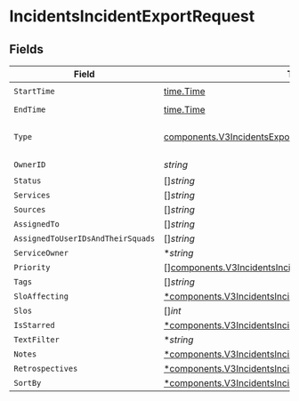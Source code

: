# IncidentsIncidentExportRequest


## Fields

| Field                                                                                                                                   | Type                                                                                                                                    | Required                                                                                                                                | Description                                                                                                                             |
| --------------------------------------------------------------------------------------------------------------------------------------- | --------------------------------------------------------------------------------------------------------------------------------------- | --------------------------------------------------------------------------------------------------------------------------------------- | --------------------------------------------------------------------------------------------------------------------------------------- |
| `StartTime`                                                                                                                             | [time.Time](https://pkg.go.dev/time#Time)                                                                                               | :heavy_check_mark:                                                                                                                      | N/A                                                                                                                                     |
| `EndTime`                                                                                                                               | [time.Time](https://pkg.go.dev/time#Time)                                                                                               | :heavy_check_mark:                                                                                                                      | N/A                                                                                                                                     |
| `Type`                                                                                                                                  | [components.V3IncidentsExportFormat](../../models/components/v3incidentsexportformat.md)                                                | :heavy_check_mark:                                                                                                                      | Defines the format of the export.                                                                                                       |
| `OwnerID`                                                                                                                               | *string*                                                                                                                                | :heavy_check_mark:                                                                                                                      | N/A                                                                                                                                     |
| `Status`                                                                                                                                | []*string*                                                                                                                              | :heavy_minus_sign:                                                                                                                      | N/A                                                                                                                                     |
| `Services`                                                                                                                              | []*string*                                                                                                                              | :heavy_minus_sign:                                                                                                                      | N/A                                                                                                                                     |
| `Sources`                                                                                                                               | []*string*                                                                                                                              | :heavy_minus_sign:                                                                                                                      | N/A                                                                                                                                     |
| `AssignedTo`                                                                                                                            | []*string*                                                                                                                              | :heavy_minus_sign:                                                                                                                      | N/A                                                                                                                                     |
| `AssignedToUserIDsAndTheirSquads`                                                                                                       | []*string*                                                                                                                              | :heavy_minus_sign:                                                                                                                      | N/A                                                                                                                                     |
| `ServiceOwner`                                                                                                                          | **string*                                                                                                                               | :heavy_minus_sign:                                                                                                                      | N/A                                                                                                                                     |
| `Priority`                                                                                                                              | [][components.V3IncidentsIncidentPriority](../../models/components/v3incidentsincidentpriority.md)                                      | :heavy_minus_sign:                                                                                                                      | N/A                                                                                                                                     |
| `Tags`                                                                                                                                  | []*string*                                                                                                                              | :heavy_minus_sign:                                                                                                                      | N/A                                                                                                                                     |
| `SloAffecting`                                                                                                                          | [*components.V3IncidentsIncidentExportRequestSloAffecting](../../models/components/v3incidentsincidentexportrequestsloaffecting.md)     | :heavy_minus_sign:                                                                                                                      | N/A                                                                                                                                     |
| `Slos`                                                                                                                                  | []*int*                                                                                                                                 | :heavy_minus_sign:                                                                                                                      | N/A                                                                                                                                     |
| `IsStarred`                                                                                                                             | [*components.V3IncidentsIncidentExportRequestIsStarred](../../models/components/v3incidentsincidentexportrequestisstarred.md)           | :heavy_minus_sign:                                                                                                                      | N/A                                                                                                                                     |
| `TextFilter`                                                                                                                            | **string*                                                                                                                               | :heavy_minus_sign:                                                                                                                      | N/A                                                                                                                                     |
| `Notes`                                                                                                                                 | [*components.V3IncidentsIncidentExportRequestNotes](../../models/components/v3incidentsincidentexportrequestnotes.md)                   | :heavy_minus_sign:                                                                                                                      | N/A                                                                                                                                     |
| `Retrospectives`                                                                                                                        | [*components.V3IncidentsIncidentExportRequestRetrospectives](../../models/components/v3incidentsincidentexportrequestretrospectives.md) | :heavy_minus_sign:                                                                                                                      | N/A                                                                                                                                     |
| `SortBy`                                                                                                                                | [*components.V3IncidentsIncidentExportRequestSortBy](../../models/components/v3incidentsincidentexportrequestsortby.md)                 | :heavy_minus_sign:                                                                                                                      | N/A                                                                                                                                     |